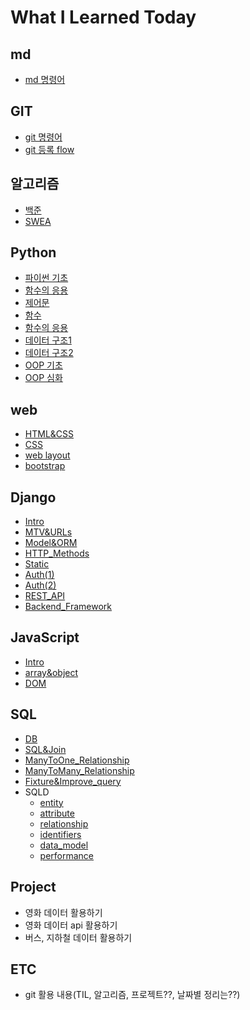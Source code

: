 # What I Learned Today

## md
- [md 명령어](md_command.md)

## GIT
- [git 명령어](git/git_command.md)
- [git 등록 flow](git/git_flow.md)

## 알고리즘
- [백준](100joon.md)
- [SWEA](swea.md)

## Python
- [파이썬 기초](python/Day01_파이썬기초.ipynb)
- [함수의 응용](python/python_built_in_func.md)
- [제어문](python/Day02_제어문.ipynb)
- [함수](python/Day03_함수.ipynb)
- [함수의 응용](python/Day04_함수응용.ipynb)
- [데이터 구조1](python/Day05_데이터구조.ipynb)
- [데이터 구조2](python/Day06_데이터구조.ipynb)
- [OOP 기초](python/Day07_OOP_기초.ipynb)
- [OOP 심화](python/Day08_OOP_예외처리.ipynb)

## web
- [HTML&CSS](web/day1_html&css.md)
- [CSS](web/day2_css.md)
- [web layout](web/day3_web_layout.md)
- [bootstrap](web/day4_bootstrap.md)

## Django
- [Intro](Django/Day1_Intro.md)
- [MTV&URLs](Django/Day2_MTV%26URLs.md)
- [Model&ORM](Django/Day3_Model%26ORM.md)
- [HTTP_Methods](Django/Day4_HTTP_Methods.md)
- [Static](Django/Day5_static.md)
- [Auth(1)](Django/Day6_Auth(1).md)
- [Auth(2)](Django/Day7_Auth(2).md)
- [REST_API](Django/Day8_REST_API.md)
- [Backend_Framework](Django/Day9_BackendFramework.md)
 
## JavaScript
- [Intro](javascript/Day1_javascript.md)
- [array&object](javascript/Day2_array%26object.md)
- [DOM](javascript/Day3_DOM.md)
 
## SQL
- [DB](SQL/DB_Day1.md)
- [SQL&Join](SQL/DB_Day2.md)
- [ManyToOne_Relationship](SQL/DB_Day3.md)
- [ManyToMany_Relationship](SQL/DB_Day4.md)
- [Fixture&Improve_query](SQL/DB_Day5.md)
- SQLD
  - [entity](SQL/entity.md)
  - [attribute](SQL/attribute.md)
  - [relationship](SQL/relationship.md)
  - [identifiers](SQL/identifiers.md)
  - [data_model](SQL/data_model.md)
  - [performance](SQL/performance.md)

## Project
- 영화 데이터 활용하기
- 영화 데이터 api 활용하기
- 버스, 지하철 데이터 활용하기

## ETC
- git 활용 내용(TIL, 알고리즘, 프로젝트??, 날짜별 정리는??)
